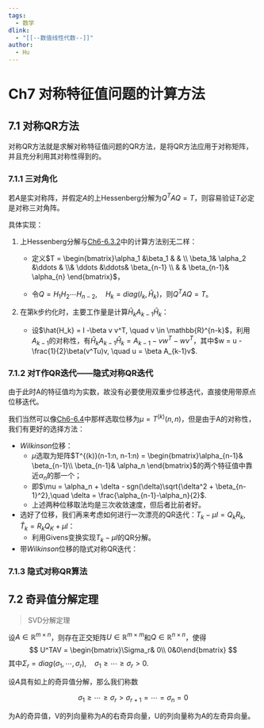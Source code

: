 ```yaml
---
tags:
  - 数学
dlink:
  - "[[--数值线性代数--]]"
author:
  - Hu
---
```


# Ch7 对称特征值问题的计算方法

## 7.1 对称QR方法

对称QR方法就是求解对称特征值问题的QR方法，是将QR方法应用于对称矩阵，并且充分利用其对称性得到的。

### 7.1.1 三对角化

若$A$是实对称阵，并假定$A$的上Hessenberg分解为$Q^TAQ = T$，则容易验证$T$必定是对称三对角阵。

具体实现：

1. 上Hessenberg分解与[Ch6-6.3.2](./非对称特征值问题的计算方法.md)中的计算方法别无二样：

   - 定义$T = \begin{bmatrix}\alpha_1 &\beta_1 & & \\ \beta_1& \alpha_2 &\ddots & \\& \ddots &\ddots& \beta_{n-1} \\ & & \beta_{n-1}& \alpha_{n} \end{bmatrix}$，

   - 令$Q = H_1 H_2 \cdots H_{n-2}, \quad H_k =diag(I_k, \hat{H}_k)$，则$Q^T A Q = T$。

2. 在第k步约化时，主要工作量是计算$\hat{H}_{k}A_{k-1}\hat{H}_k$：

   - 设$\hat{H_k} = I -\beta v v^T, \quad v \in \mathbb{R}^{n-k}$，利用$A_{k-1}$的对称性，有$\hat{H}_{k}A_{k-1}\hat{H}_k = A_{k-1} - vw^T - wv^T$，其中$w = u - \frac{1}{2}\beta(v^Tu)v, \quad u = \beta A_{k-1}v$.

### 7.1.2 对T作QR迭代——隐式对称QR迭代

由于此时A的特征值均为实数，故没有必要使用双重步位移迭代，直接使用带原点位移迭代。

我们当然可以像[Ch6-6.4](./ch6-非对称特征值问题的计算方法.md)中那样选取位移为$\mu = T^{(k)}(n, n)$，但是由于A的对称性，我们有更好的选择方法：

- $Wilkinson$位移：
  - $\mu$选取为矩阵$T^{(k)}(n-1:n, n-1:n) = \begin{bmatrix}\alpha_{n-1}& \beta_{n-1}\\ \beta_{n-1}& \alpha_n \end{bmatrix}$的两个特征值中靠近$\alpha_n$的那一个；
  - 即$\mu = \alpha_n + \delta - sgn(\delta)\sqrt{\delta^2 + \beta_{n-1}^2},\quad \delta = \frac{\alpha_{n-1}-\alpha_n}{2}$.
  - 上述两种位移取法均是三次收敛速度，但后者比前者好。
- 选好了位移，我们再来考虑如何进行一次漂亮的QR迭代：$T_k - \mu I =Q_kR_k, \quad \hat{T}_k = R_kQ_K + \mu I$：
  - 利用Givens变换实现$T_k - \mu I$的QR分解。
- 带$Wilkinson$位移的隐式对称QR迭代：

### 7.1.3 隐式对称QR算法

## 7.2 奇异值分解定理

> SVD分解定理

设$A \in \mathbb{R}^{m\times n}$，则存在正交矩阵$U \in \mathbb{R}^{m\times m}$和$Q \in \mathbb{R}^{n\times n}$，使得
$$
U^TAV = \begin{bmatrix}\Sigma_r& 0\\ 0&0\end{bmatrix}
$$
其中$\Sigma_r = diag(\sigma_1, \cdots, \sigma_r), \quad \sigma_1 \geq \cdots \geq \sigma_r > 0$.

设$A$具有如上的奇异值分解，那么我们称数

$$
\sigma_1 \geq \cdots \geq \sigma_r > \sigma_{r+1} = \cdots = \sigma_n= 0
$$

为A的奇异值，V的列向量称为A的右奇异向量，U的列向量称为A的左奇异向量。
